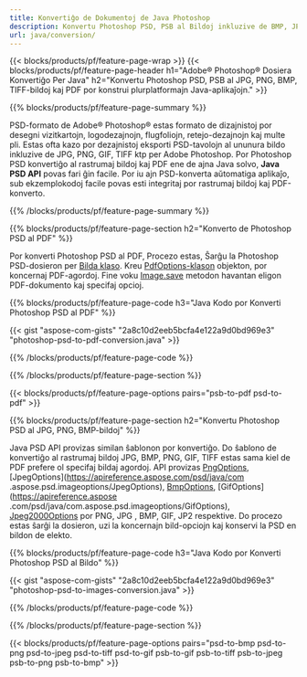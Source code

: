 ```yaml
---
title: Konvertiĝo de Dokumentoj de Java Photoshop
description: Konvertu Photoshop PSD, PSB al Bildoj inkluzive de BMP, JPG, PNG, TIFF kaj PDF per Java biblioteko.
url: java/conversion/
---
```


{{< blocks/products/pf/feature-page-wrap >}}
{{< blocks/products/pf/feature-page-header h1="Adobe® Photoshop® Dosiera Konvertiĝo Per Java" h2="Konvertu Photoshop PSD, PSB al JPG, PNG, BMP, TIFF-bildoj kaj PDF por konstrui plurplatformajn Java-aplikaĵojn." >}}

{{% blocks/products/pf/feature-page-summary %}}

PSD-formato de Adobe® Photoshop® estas formato de dizajnistoj por desegni vizitkartojn, logodezajnojn, flugfoliojn, retejo-dezajnojn kaj multe pli. Estas ofta kazo por dezajnistoj eksporti PSD-tavolojn al ununura bildo inkluzive de JPG, PNG, GIF, TIFF ktp per Adobe Photoshop. Por Photoshop PSD konvertiĝo al rastrumaj bildoj kaj PDF ene de ajna Java solvo, **Java PSD API** povas fari ĝin facile. Por iu ajn PSD-konverta aŭtomatiga aplikaĵo, sub ekzemplokodoj facile povas esti integritaj por rastrumaj bildoj kaj PDF-konverto.

{{% /blocks/products/pf/feature-page-summary %}}

{{% blocks/products/pf/feature-page-section h2="Konverto de Photoshop PSD al PDF" %}}

Por konverti Photoshop PSD al PDF, Procezo estas, Ŝarĝu la Photoshop PSD-dosieron per [Bilda klaso](https://apireference.aspose.com/psd/java/com.aspose.psd/Image). Kreu [PdfOptions-klason](https://apireference.aspose.com/psd/java/com.aspose.psd.imageoptions/PdfOptions) objekton, por koncernaj PDF-agordoj. Fine voku [Image.save](https://apireference.aspose.com/psd/java/com.aspose.psd/Image#save-java.lang.String-com.aspose.psd.ImageOptionsBase-) metodon havantan eligon PDF-dokumento kaj specifaj opcioj.

{{% blocks/products/pf/feature-page-code h3="Java Kodo por Konverti Photoshop PSD al PDF" %}}

{{< gist "aspose-com-gists" "2a8c10d2eeb5bcfa4e122a9d0bd969e3" "photoshop-psd-to-pdf-conversion.java" >}}

{{% /blocks/products/pf/feature-page-code %}}

{{% /blocks/products/pf/feature-page-section %}}

{{< blocks/products/pf/feature-page-options pairs="psb-to-pdf psd-to-pdf" >}}

{{% blocks/products/pf/feature-page-section h2="Konvertu Photoshop PSD al JPG, PNG, BMP-bildoj" %}}

Java PSD API provizas similan ŝablonon por konvertiĝo. Do ŝablono de konvertiĝo al rastrumaj bildoj JPG, BMP, PNG, GIF, TIFF estas sama kiel de PDF prefere ol specifaj bildaj agordoj. API provizas [PngOptions](https://apireference.aspose.com/psd/java/com.aspose.psd.imageoptions/PngOptions), [JpegOptions](https://apireference.aspose.com/psd/java/com .aspose.psd.imageoptions/JpegOptions), [BmpOptions](https://apireference.aspose.com/psd/java/com.aspose.psd.imageoptions/BmpOptions), [GifOptions](https://apireference.aspose .com/psd/java/com.aspose.psd.imageoptions/GifOptions), [Jpeg2000Options](https://apireference.aspose.com/psd/java/com.aspose.psd.imageoptions/Jpeg2000Options) por PNG, JPG , BMP, GIF, JP2 respektive. Do procezo estas ŝarĝi la dosieron, uzi la koncernajn bild-opciojn kaj konservi la PSD en bildon de elekto.

{{% blocks/products/pf/feature-page-code h3="Java Kodo por Konverti Photoshop PSD al Bildo" %}}

{{< gist "aspose-com-gists" "2a8c10d2eeb5bcfa4e122a9d0bd969e3" "photoshop-psd-to-images-conversion.java" >}}

{{% /blocks/products/pf/feature-page-code %}}

{{% /blocks/products/pf/feature-page-section %}}

{{< blocks/products/pf/feature-page-options pairs="psd-to-bmp psd-to-png psd-to-jpeg psd-to-tiff psd-to-gif psb-to-gif psb-to-tiff psb-to-jpeg psb-to-png psb-to-bmp" >}}
